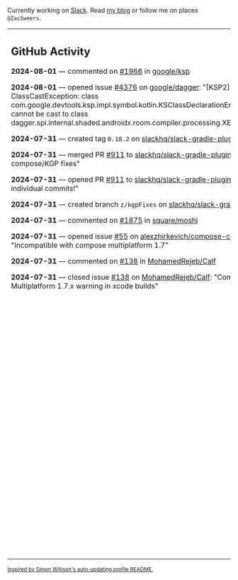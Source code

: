 Currently working on [Slack](https://slack.com/). Read [my blog](https://zacsweers.dev/) or follow me on places `@ZacSweers`.

<table><tr><td valign="top" width="60%">

## GitHub Activity
<!-- githubActivity starts -->
**2024-08-01** — commented on [#1966](https://github.com/google/ksp/issues/1966#issuecomment-2262041030) in [google/ksp](https://github.com/google/ksp)

**2024-08-01** — opened issue [#4376](https://github.com/google/dagger/issues/4376) on [google/dagger](https://github.com/google/dagger): "[KSP2] ClassCastException: class com.google.devtools.ksp.impl.symbol.kotlin.KSClassDeclarationEnumEntryImpl cannot be cast to class dagger.spi.internal.shaded.androidx.room.compiler.processing.XEnumEntry"

**2024-07-31** — created tag `0.18.2` on [slackhq/slack-gradle-plugin](https://github.com/slackhq/slack-gradle-plugin)

**2024-07-31** — merged PR [#911](https://github.com/slackhq/slack-gradle-plugin/pull/911) to [slackhq/slack-gradle-plugin](https://github.com/slackhq/slack-gradle-plugin): "Misc compose/KGP fixes"

**2024-07-31** — opened PR [#911](https://github.com/slackhq/slack-gradle-plugin/pull/911) to [slackhq/slack-gradle-plugin](https://github.com/slackhq/slack-gradle-plugin): "See individual commits!"

**2024-07-31** — created branch `z/kgpFixes` on [slackhq/slack-gradle-plugin](https://github.com/slackhq/slack-gradle-plugin)

**2024-07-31** — commented on [#1875](https://github.com/square/moshi/pull/1875#issuecomment-2261196439) in [square/moshi](https://github.com/square/moshi)

**2024-07-31** — opened issue [#55](https://github.com/alexzhirkevich/compose-cupertino/issues/55) on [alexzhirkevich/compose-cupertino](https://github.com/alexzhirkevich/compose-cupertino): "Incompatible with compose multiplatform 1.7"

**2024-07-31** — commented on [#138](https://github.com/MohamedRejeb/Calf/issues/138#issuecomment-2260641264) in [MohamedRejeb/Calf](https://github.com/MohamedRejeb/Calf)

**2024-07-31** — closed issue [#138](https://github.com/MohamedRejeb/Calf/issues/138) on [MohamedRejeb/Calf](https://github.com/MohamedRejeb/Calf): "Compose Multiplatform 1.7.x warning in xcode builds"
<!-- githubActivity ends -->
</td><td valign="top" width="40%">

## On My Blog
<!-- blog starts -->
**2024-05-06** — [Preparing for K2](https://www.zacsweers.dev/preparing-for-k2/)

**2024-01-03** — [Life in 2024](https://www.zacsweers.dev/life-in-2024/)

**2023-07-09** — [Catching Up on CatchUp: 2023](https://www.zacsweers.dev/catching-up-on-catchup-2023/)

**2023-01-10** — [Keeping Android and Kotlin Healthy in a Post-Twitter World](https://www.zacsweers.dev/keeping-android-healthy/)

**2022-12-19** — [Improving Your Gradle Workflow by Not Auto-reloading Build Files](https://www.zacsweers.dev/improving-your-workflow-by-not-auto-reloading-build-files/)

**2022-11-30** — [Android Studio's "I'm Feeling Lucky" Button](https://www.zacsweers.dev/android-studios-im-feeling-lucky-button/)

**2022-11-22** — [Network Calls in Lint: Best Practices](https://www.zacsweers.dev/network-calls-in-lint-best-practices/)

**2022-10-17** — [Is ViewPump A Security Risk?](https://www.zacsweers.dev/is-viewpump-a-security-risk/)

**2022-05-23** — [You Are Not Blocked](https://www.zacsweers.dev/you-are-not-blocked/)

**2021-07-23** — [Optimizing Your Kotlin Build](https://www.zacsweers.dev/optimizing-your-kotlin-build/)
<!-- blog ends -->
_More on [zacsweers.dev](https://zacsweers.dev/)_
</td></tr></table>

<sub><a href="https://simonwillison.net/2020/Jul/10/self-updating-profile-readme/">Inspired by Simon Willison's auto-updating profile README.</a></sub>